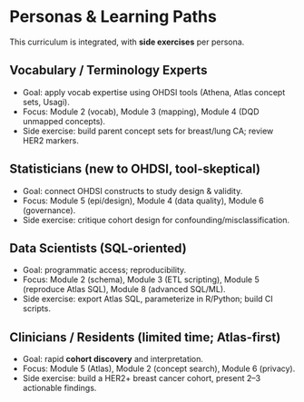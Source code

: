# Personas & Learning Paths

This curriculum is integrated, with **side exercises** per persona.

## Vocabulary / Terminology Experts
- Goal: apply vocab expertise using OHDSI tools (Athena, Atlas concept sets, Usagi).
- Focus: Module 2 (vocab), Module 3 (mapping), Module 4 (DQD unmapped concepts).
- Side exercise: build parent concept sets for breast/lung CA; review HER2 markers.

## Statisticians (new to OHDSI, tool-skeptical)
- Goal: connect OHDSI constructs to study design & validity.
- Focus: Module 5 (epi/design), Module 4 (data quality), Module 6 (governance).
- Side exercise: critique cohort design for confounding/misclassification.

## Data Scientists (SQL-oriented)
- Goal: programmatic access; reproducibility.
- Focus: Module 2 (schema), Module 3 (ETL scripting), Module 5 (reproduce Atlas SQL), Module 8 (advanced SQL/ML).
- Side exercise: export Atlas SQL, parameterize in R/Python; build CI scripts.

## Clinicians / Residents (limited time; Atlas-first)
- Goal: rapid **cohort discovery** and interpretation.
- Focus: Module 5 (Atlas), Module 2 (concept search), Module 6 (privacy).
- Side exercise: build a HER2+ breast cancer cohort, present 2–3 actionable findings.
